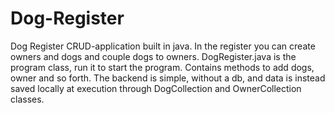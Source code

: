 # Dog-Register
Dog Register CRUD-application built in java. In the register you can create owners and dogs and couple dogs to owners.
DogRegister.java is the program class, run it to start the program. Contains methods to add dogs, owner and so forth.
The backend is simple, without a db, and data is instead saved locally at execution through DogCollection and OwnerCollection classes.

